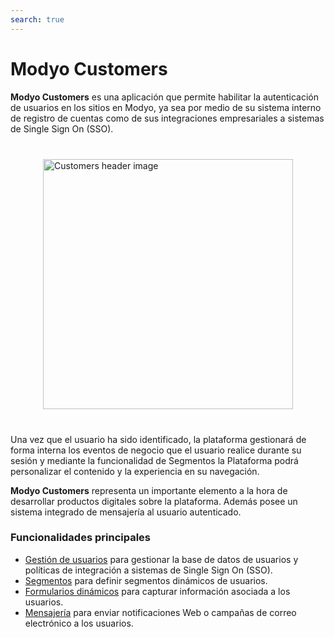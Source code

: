 ```yaml
---
search: true
---
```


# Modyo Customers

**Modyo Customers** es una aplicación que permite habilitar la autenticación de usuarios en los sitios en Modyo, ya sea por medio de su sistema interno de registro de cuentas como de sus integraciones empresariales a sistemas de Single Sign On (SSO).

<img src="/assets/img/customers/header.jpg" alt="Customers header image" style="margin: 40px auto; width: 400px; display: block;">

Una vez que el usuario ha sido identificado, la plataforma gestionará de forma interna los eventos de negocio que el usuario realice durante su sesión y mediante la funcionalidad de Segmentos la Plataforma podrá personalizar el contenido y la experiencia en su navegación.

**Modyo Customers** representa un importante elemento a la hora de desarrollar productos digitales sobre la plataforma. Además posee un sistema integrado de mensajería al usuario autenticado.

### Funcionalidades principales

- [Gestión de usuarios](/es/platform/customers/realms.html) para gestionar la base de datos de usuarios y políticas de integración a sistemas de Single Sign On (SSO).
- [Segmentos](/es/platform/customers/segments.html) para definir segmentos dinámicos de usuarios.
- [Formularios dinámicos](/es/platform/customers/forms.html) para capturar información asociada a los usuarios.
- [Mensajería](/es/platform/customers/messaging.html) para enviar notificaciones Web o campañas de correo electrónico a los usuarios.
